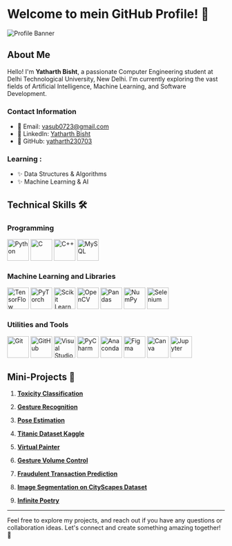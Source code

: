 # Welcome to mein GitHub Profile! 👋

![Profile Banner](https://pic.clubic.com/v1/images/1936167/raw?fit=smartCrop&width=1024&height=576&hash=fdabd6896c58c634473715889be23afb3efa92dd) <!-- Add your banner image here -->

## About Me
Hello! I'm **Yatharth Bisht**, a passionate Computer Engineering student at Delhi Technological University, New Delhi. I'm currently exploring the vast fields of Artificial Intelligence, Machine Learning, and Software Development.

### Contact Information
- 📧 Email: [vasub0723@gmail.com](mailto:vasub0723@gmail.com)
- 🔗 LinkedIn: [Yatharth Bisht](https://www.linkedin.com/in/yatharth-bisht-8a559b241/)
- 🐙 GitHub: [yatharth230703](https://github.com/yatharth230703)
### Learning :
- ✨ Data Structures & Algorithms
- ✨ Machine Learning & AI

## Technical Skills 🛠️
### Programming
<p>
  <a href="#"><img src="https://cdn.simpleicons.org/python/3776AB" alt="Python" width="50" height="50"></a>
  <a href="#"><img src="https://cdn.simpleicons.org/c/00599C" alt="C" width="50" height="50"></a>
  <a href="#"><img src="https://cdn.simpleicons.org/cplusplus/00599C" alt="C++" width="50" height="50"></a>
  <a href="#"><img src="https://cdn.simpleicons.org/mysql/4479A1" alt="MySQL" width="50" height="50"></a>
</p>

### Machine Learning and Libraries
<p>
  <a href="#"><img src="https://cdn.simpleicons.org/tensorflow/FF6F00" alt="TensorFlow" width="50" height="50"></a>
  <a href="#"><img src="https://cdn.simpleicons.org/pytorch/EE4C2C" alt="PyTorch" width="50" height="50"></a>
  <a href="#"><img src="https://cdn.simpleicons.org/scikitlearn/F7931E" alt="Scikit Learn" width="50" height="50"></a>
  <a href="#"><img src="https://cdn.simpleicons.org/opencv/5C3EE8" alt="OpenCV" width="50" height="50"></a>
  <a href="#"><img src="https://cdn.simpleicons.org/pandas/150458" alt="Pandas" width="50" height="50"></a>
  <a href="#"><img src="https://cdn.simpleicons.org/numpy/013243" alt="NumPy" width="50" height="50"></a>
  <a href="#"><img src="https://cdn.simpleicons.org/selenium/43B02A" alt="Selenium" width="50" height="50"></a>
</p>

### Utilities and Tools
<p>
  <a href="#"><img src="https://cdn.simpleicons.org/git/F05032" alt="Git" width="50" height="50"></a>
  <a href="#"><img src="https://cdn.simpleicons.org/github/181717" alt="GitHub" width="50" height="50"></a>
  <a href="#"><img src="https://cdn.simpleicons.org/visualstudiocode/007ACC" alt="Visual Studio Code" width="50" height="50"></a>
  <a href="#"><img src="https://cdn.simpleicons.org/pycharm/000000" alt="PyCharm" width="50" height="50"></a>
  <a href="#"><img src="https://cdn.simpleicons.org/anaconda/44A833" alt="Anaconda" width="50" height="50"></a>
  <a href="#"><img src="https://cdn.simpleicons.org/figma/F24E1E" alt="Figma" width="50" height="50"></a>
  <a href="#"><img src="https://cdn.simpleicons.org/canva/00C4CC" alt="Canva" width="50" height="50"></a>
  <a href="#"><img src="https://cdn.simpleicons.org/jupyter/F37626" alt="Jupyter" width="50" height="50"></a>
</p>

## Mini-Projects 🚀
1. [**Toxicity Classification**](https://github.com/yatharth230703/projects_yatharth/blob/main/TOXICITY_CLASSIFICATION.ipynb)

2. [**Gesture Recognition**](https://github.com/yatharth230703/projects_yatharth/blob/main/gesture_recog_final.task)

3. [**Pose Estimation**](https://github.com/yatharth230703/projects_yatharth/blob/main/pose_estimation_min.py)

4. [**Titanic Dataset Kaggle**](https://github.com/yatharth230703/projects_yatharth/blob/main/titanic-yatharth.ipynb)

5. [**Virtual Painter**](https://github.com/yatharth230703/projects_yatharth/blob/main/virtual_painter.py)
   
6. [**Gesture Volume Control**](https://github.com/yatharth230703/projects_yatharth/blob/main/virtual_painter.py)

7. [**Fraudulent Transaction Prediction**](https://github.com/yatharth230703/Fraudulent_Transaction_Prediction/blob/main/accredian_submission_fraud_detection.ipynb)

8. [**Image Segmentation on CityScapes Dataset**](https://github.com/yatharth230703/image-segmentation-aims-team)

9. [**Infinite Poetry**](https://github.com/yatharth230703/infinite_poetry)

---

Feel free to explore my projects, and reach out if you have any questions or collaboration ideas. Let's connect and create something amazing together! 🌟

